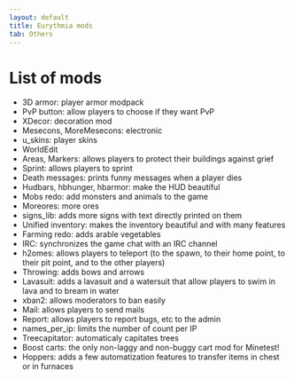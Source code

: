 ```yaml
---
layout: default
title: Eurythmia mods
tab: Others
---
```


# List of mods

* 3D armor: player armor modpack
* PvP button: allow players to choose if they want PvP
* XDecor: decoration mod
* Mesecons, MoreMesecons: electronic
* u_skins: player skins
* WorldEdit
* Areas, Markers: allows players to protect their buildings against grief
* Sprint: allows players to sprint
* Death messages: prints funny messages when a player dies
* Hudbars, hbhunger, hbarmor: make the HUD beautiful
* Mobs redo: add monsters and animals to the game
* Moreores: more ores
* signs_lib: adds more signs with text directly printed on them
* Unified inventory: makes the inventory beautiful and with many features
* Farming redo: adds arable vegetables
* IRC: synchronizes the game chat with an IRC channel
* h2omes: allows players to teleport (to the spawn, to their home point, to their pit point, and to the other players)
* Throwing: adds bows and arrows
* Lavasuit: adds a lavasuit and a watersuit that allow players to swim in lava and to bream in water
* xban2: allows moderators to ban easily
* Mail: allows players to send mails
* Report: allows players to report bugs, etc to the admin
* names_per_ip: limits the number of count per IP
* Treecapitator: automaticaly capitates trees
* Boost carts: the only non-laggy and non-buggy cart mod for Minetest!
* Hoppers: adds a few automatization features to transfer items in chest or in furnaces
